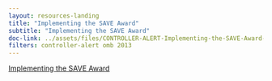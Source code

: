 ```yaml
---
layout: resources-landing
title: "Implementing the SAVE Award"
subtitle: "Implementing the SAVE Award"
doc-link: ../assets/files/CONTROLLER-ALERT-Implementing-the-SAVE-Award-4.8.13.pdf
filters: controller-alert omb 2013
---
```


[Implementing the SAVE Award]({{site.baseurl}}/assets/files/CONTROLLER-ALERT-Implementing-the-SAVE-Award-4.8.13.pdf)

